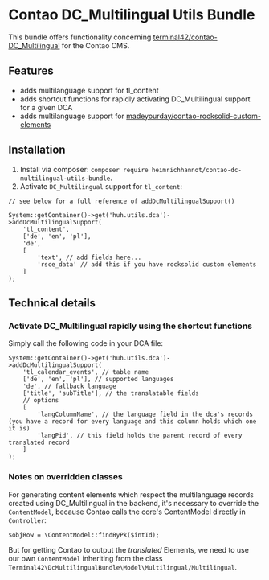 # Contao DC_Multilingual Utils Bundle

This bundle offers functionality concerning [terminal42/contao-DC_Multilingual](https://github.com/terminal42/contao-DC_Multilingual) for the Contao CMS.

## Features

- adds multilanguage support for tl_content
- adds shortcut functions for rapidly activating DC_Multilingual support for a given DCA
- adds multilanguage support for [madeyourday/contao-rocksolid-custom-elements](https://github.com/madeyourday/contao-rocksolid-custom-elements)

## Installation

1. Install via composer: `composer require heimrichhannot/contao-dc-multilingual-utils-bundle`.
2. Activate `DC_Multilingual` support for `tl_content`:

```
// see below for a full reference of addDcMultilingualSupport()

System::getContainer()->get('huh.utils.dca')->addDcMultilingualSupport(
    'tl_content',
    ['de', 'en', 'pl'],
    'de',
    [
        'text', // add fields here...
        'rsce_data' // add this if you have rocksolid custom elements
    ]
);
```

## Technical details

### Activate DC_Multilingual rapidly using the shortcut functions

Simply call the following code in your DCA file:

```
System::getContainer()->get('huh.utils.dca')->addDcMultilingualSupport(
    'tl_calendar_events', // table name
    ['de', 'en', 'pl'], // supported languages
    'de', // fallback language
    ['title', 'subTitle'], // the translatable fields
    // options
    [
        'langColumnName', // the language field in the dca's records (you have a record for every language and this column holds which one it is)
        'langPid', // this field holds the parent record of every translated record
    ]
);
```

### Notes on overridden classes

For generating content elements which respect the multilanguage records created using DC_Multilingual in the backend,
it's necessary to override the `ContentModel`, because Contao calls the core's ContentModel directly in `Controller`:

`$objRow = \ContentModel::findByPk($intId);`

But for getting Contao to output the *translated* Elements, we need to use our own `ContentModel` inheriting from the class
`Terminal42\DcMultilingualBundle\Model\Multilingual/Multilingual`.